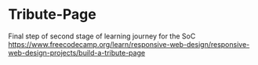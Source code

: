 # Tribute-Page
Final step of second stage of learning journey for the SoC 
https://www.freecodecamp.org/learn/responsive-web-design/responsive-web-design-projects/build-a-tribute-page
